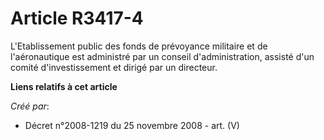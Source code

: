 # Article R3417-4

L'Etablissement public des fonds de prévoyance militaire et de l'aéronautique est administré par un conseil d'administration,
assisté d'un comité d'investissement et dirigé par un directeur.

**Liens relatifs à cet article**

_Créé par_:

  - Décret n°2008-1219 du 25 novembre 2008 - art. (V)
